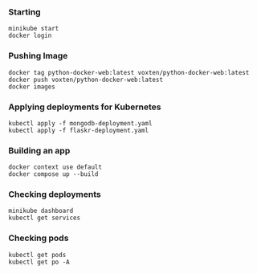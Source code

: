 ### Starting
 	minikube start
	docker login
### Pushing Image
 	docker tag python-docker-web:latest voxten/python-docker-web:latest
	docker push voxten/python-docker-web:latest
	docker images
### Applying deployments for Kubernetes
	kubectl apply -f mongodb-deployment.yaml
	kubectl apply -f flaskr-deployment.yaml
### Building an app
 	docker context use default
	docker compose up --build
### Checking deployments
 	minikube dashboard
	kubectl get services
### Checking pods  
	kubectl get pods
	kubectl get po -A
